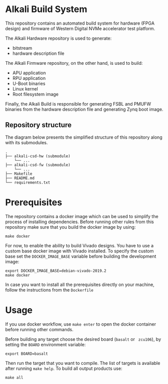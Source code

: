# Alkali Build System

This repository contains an automated build system for hardware (FPGA design)
and firmware of Western Digital NVMe accelerator test platform.

The Alkali Hardware repository is used to generate:
* bitstream
* hardware description file

The Alkali Firmware repository, on the other hand, is used to build:
* APU application
* RPU application
* U-Boot binaries
* Linux kernel
* Root filesystem image

Finally, the Alkali Build is responsible for generating FSBL and PMUFW
binaries from the hardware description file and generating Zynq boot image.

## Repository structure

The diagram below presents the simplified structure of this repository along with its submodules.
```
.
├── alkali-csd-hw (submodule)
    └── ...
├── alkali-csd-fw (submodule)
    └── ...
├── Makefile
├── README.md
└── requirements.txt
```

# Prerequisites

The repository contains a docker image which can be used to simplify
the process of installing dependencies. Before running other rules from
this repository make sure that you build the docker image by using:
```
make docker
```

For now, to enable the ability to build Vivado designs.
You have to use a custom base docker image with Vivado installed.
To specify the custom base set the `DOCKER_IMAGE_BASE` variable before
building the development image:
```
export DOCKER_IMAGE_BASE=debian-vivado-2019.2
make docker
```

In case you want to install all the prerequisites directly on your machine,
follow the instructions from the `Dockerfile`

# Usage

If you use docker workflow, use `make enter` to open the docker container
before running other commands.

Before building any target choose the desired board (`basalt` or ` zcu106`),
by setting the `BOARD` environment variable:
```
export BOARD=basalt
```

Then run the target that you want to compile. The list of targets is available
after running `make help`. To build all output products use:
```
make all
```

